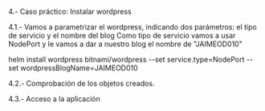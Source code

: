 4.- Caso práctico: Instalar wordpress

4.1.- Vamos a parametrizar el wordpress, indicando dos parámetros: el tipo de servicio y el nombre del blog
Como tipo de servicio vamos a usar NodePort y le vamos a dar a nuestro blog el nombre de "JAIMEOD010"

helm install wordpress bitnami/wordpress --set service.type=NodePort --set wordpressBlogName=JAIMEOD010


4.2.- Comprobación de los objetos creados.

4.3.- Acceso a la aplicación
